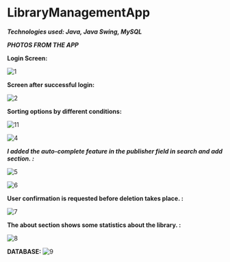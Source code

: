 # LibraryManagementApp

***Technologies used: Java, Java Swing, MySQL***
 
 *****PHOTOS FROM THE APP*****
 
 **Login Screen:**
 
![1](https://user-images.githubusercontent.com/99878873/187268796-22af48d7-4280-479b-b0db-60a2c9b9b4c8.png)

**Screen after successful login:**

![2](https://user-images.githubusercontent.com/99878873/187268608-ae809d97-51ac-46c0-8e63-2e63cdf548e8.png)

**Sorting options by different conditions:**

![11](https://user-images.githubusercontent.com/99878873/187271117-f82c3f9a-d37b-42c8-914c-89a635739ca5.png)


![4](https://user-images.githubusercontent.com/99878873/187268635-2c158a26-ed36-4c08-9b87-0a9ce447e180.png)

***I added the auto-complete feature in the publisher field in search and add section. :***

![5](https://user-images.githubusercontent.com/99878873/187268645-33fe337c-4c86-4026-a790-58f4622c3eb4.png)

![6](https://user-images.githubusercontent.com/99878873/187268649-3f3667a0-7ae7-47bb-8436-6055d2a0fe00.png)

**User confirmation is requested before deletion takes place. :**

![7](https://user-images.githubusercontent.com/99878873/187268652-ebb1e461-0dde-4179-bf83-08bbc4cdee03.png)

**The about section shows some statistics about the library. :**

![8](https://user-images.githubusercontent.com/99878873/187268659-104cb69c-1332-4087-bfbf-30d8b1c6a573.png)

**DATABASE:**
![9](https://user-images.githubusercontent.com/99878873/187270140-2cfb0eb8-52a7-4b9e-b7a0-28b7c96be46d.png)
